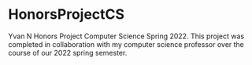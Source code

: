 # HonorsProjectCS
Yvan N Honors Project Computer Science Spring 2022. This project was completed in collaboration with my computer science professor over the course of our 2022 spring semester. 
